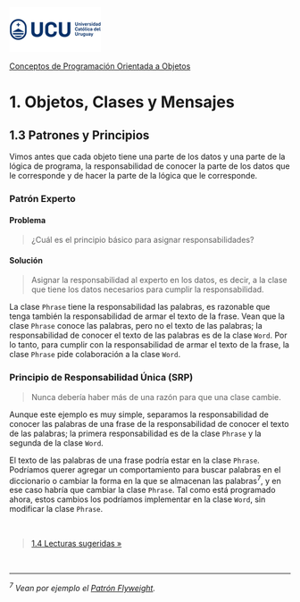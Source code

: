 ![UCU](../../Assets/logo-ucu.png)

[Conceptos de Programación Orientada a Objetos](../../)


# 1. Objetos, Clases y Mensajes

## 1.3 Patrones y Principios

Vimos antes que cada objeto tiene una parte de los datos y una parte de la lógica de programa, la responsabilidad de conocer la parte de los datos que le corresponde y de hacer la parte de la lógica que le corresponde.

### Patrón Experto

#### Problema

> ¿Cuál es el principio básico para asignar responsabilidades?

#### Solución

> Asignar la responsabilidad al experto en los datos, es decir, a la clase que tiene los datos necesarios para cumplir la responsabilidad.

La clase `Phrase` tiene la responsabilidad las palabras, es razonable que tenga también la responsabilidad de armar el texto de la frase. Vean que la clase `Phrase` conoce las palabras, pero no el texto de las palabras; la responsabilidad de conocer el texto de las palabras es de la clase `Word`. Por lo tanto, para cumplir con la responsabilidad de armar el texto de la frase, la clase `Phrase` pide colaboración a la clase `Word`.

### Principio de Responsabilidad Única (SRP)

> Nunca debería haber más de una razón para que una clase cambie.

Aunque este ejemplo es muy simple, separamos la responsabilidad de conocer las palabras de una frase de la responsabilidad de conocer el texto de las palabras; la primera responsabilidad es de la clase `Phrase` y la segunda de la clase `Word`.

El texto de las palabras de una frase podría estar en la clase `Phrase`. Podríamos querer agregar un comportamiento para buscar palabras en el diccionario o cambiar la forma en la que se almacenan las palabras<sup>7</sup>, y en ese caso habría que cambiar la clase `Phrase`. Tal como está programado ahora, estos cambios los podríamos implementar en la clase `Word`, sin modificar la clase `Phrase`.

<br/>

> [1.4 Lecturas sugeridas »](./1_4_Lecturas_Sugeridas.md)

<br/>

*******

_<sup>7</sup> Vean por ejemplo el [Patrón Flyweight](https://en.wikipedia.org/wiki/Flyweight_pattern)._